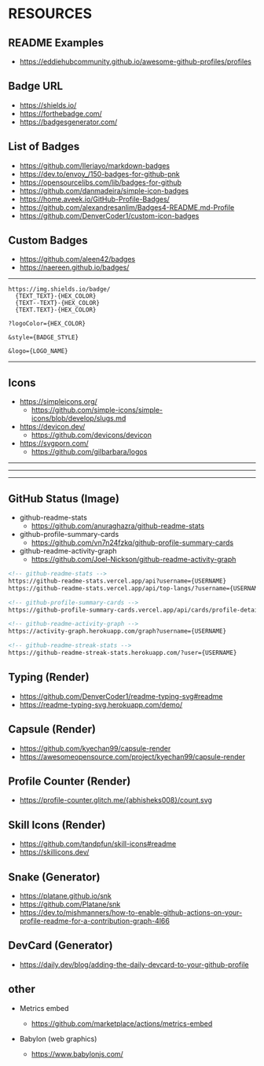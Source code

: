 # RESOURCES


## README Examples

- https://eddiehubcommunity.github.io/awesome-github-profiles/profiles

## Badge URL

- https://shields.io/
- https://forthebadge.com/
- https://badgesgenerator.com/

## List of Badges

- https://github.com/Ileriayo/markdown-badges
- https://dev.to/envoy_/150-badges-for-github-pnk
- https://opensourcelibs.com/lib/badges-for-github
- https://github.com/danmadeira/simple-icon-badges
- https://home.aveek.io/GitHub-Profile-Badges/
- https://github.com/alexandresanlim/Badges4-README.md-Profile
- https://github.com/DenverCoder1/custom-icon-badges

## Custom Badges

- https://github.com/aleen42/badges
- https://naereen.github.io/badges/

---

```
https://img.shields.io/badge/
  {TEXT_TEXT}-{HEX_COLOR}
  {TEXT--TEXT}-{HEX_COLOR}
  {TEXT.TEXT}-{HEX_COLOR}

?logoColor={HEX_COLOR}

&style={BADGE_STYLE}

&logo={LOGO_NAME}

```

---

## Icons
- https://simpleicons.org/
  - https://github.com/simple-icons/simple-icons/blob/develop/slugs.md
- https://devicon.dev/
  - https://github.com/devicons/devicon
- https://svgporn.com/
  - https://github.com/gilbarbara/logos


---
---
---

## GitHub Status (Image)

- github-readme-stats
  - https://github.com/anuraghazra/github-readme-stats
- github-profile-summary-cards
  - https://github.com/vn7n24fzkq/github-profile-summary-cards
- github-readme-activity-graph
  - https://github.com/Joel-Nickson/github-readme-activity-graph

```md
<!-- github-readme-stats -->
https://github-readme-stats.vercel.app/api?username={USERNAME}
https://github-readme-stats.vercel.app/api/top-langs/?username={USERNAME}

<!-- github-profile-summary-cards -->
https://github-profile-summary-cards.vercel.app/api/cards/profile-details?username={USERNAME}

<!-- github-readme-activity-graph -->
https://activity-graph.herokuapp.com/graph?username={USERNAME}

<!-- github-readme-streak-stats -->
https://github-readme-streak-stats.herokuapp.com/?user={USERNAME}
```

## Typing (Render)

- https://github.com/DenverCoder1/readme-typing-svg#readme
- https://readme-typing-svg.herokuapp.com/demo/

## Capsule (Render)

- https://github.com/kyechan99/capsule-render
- https://awesomeopensource.com/project/kyechan99/capsule-render

## Profile Counter (Render)

- https://profile-counter.glitch.me/{abhisheks008}/count.svg

## Skill Icons (Render)

- https://github.com/tandpfun/skill-icons#readme
- https://skillicons.dev/

## Snake (Generator)
- https://platane.github.io/snk
- https://github.com/Platane/snk
- https://dev.to/mishmanners/how-to-enable-github-actions-on-your-profile-readme-for-a-contribution-graph-4l66

## DevCard (Generator)

- https://daily.dev/blog/adding-the-daily-devcard-to-your-github-profile

## other

- Metrics embed
  - https://github.com/marketplace/actions/metrics-embed

- Babylon (web graphics)
  - https://www.babylonjs.com/